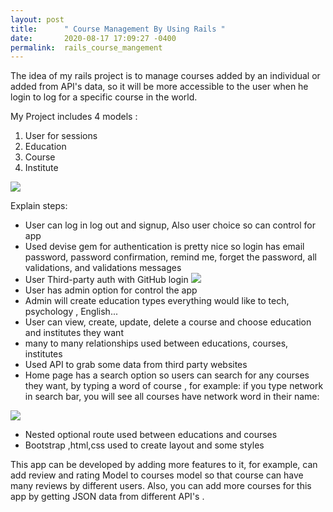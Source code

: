 ```yaml
---
layout: post
title:      " Course Management By Using Rails "
date:       2020-08-17 17:09:27 -0400
permalink:  rails_course_mangement
---
```


 
The idea of my rails project is to manage courses added by an individual or added from  API's data,
so it will be more accessible to the user when he login to log for a specific course in the world. 

My Project includes 4 models :

1. User for sessions
2. Education
3. Course 
4. Institute

![](https://www.hostpic.org/images/2008180101560296.png)

Explain steps:

* User can log in log out and signup, Also user choice so can control for app
* Used devise gem for authentication  is pretty nice so login has email password, password
   confirmation, remind me, forget the password, all validations, and validations messages 
* User Third-party auth with GitHub login
![](https://www.hostpic.org/images/2008180130190305.png)
* User has admin option for control the app 
* Admin will create education types everything would like to tech, psychology , English...
* User can view, create, update, delete a course and choose education and  institutes  they want
* many to many relationships used  between educations, courses, institutes
* Used    API to grab some data from third party websites 
* Home page  has a search option  so users can search for  any courses they want, by typing a word of course
   , for  example: if you type network in search bar, you will see all courses have network word in their name:
 
 ![](https://www.hostpic.org/images/2008180155530305.png)
 
 
*   Nested optional route used between educations and courses 
* Bootstrap ,html,css  used to create layout and some styles 
 



This app can be developed by adding more features to it, for example, can add review and rating Model to courses model so that course can have many reviews by different users. Also, you can add more courses for this app by getting JSON data from different API's .



